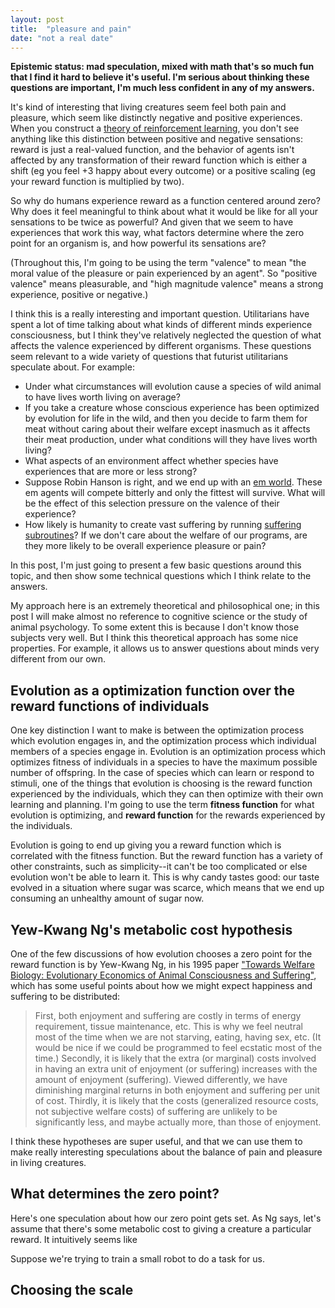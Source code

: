 ```yaml
---
layout: post
title:  "pleasure and pain"
date: "not a real date"
---
```


**Epistemic status: mad speculation, mixed with math that's so much fun that I find it hard to believe it's useful. I'm serious about thinking these questions are important, I'm much less confident in any of my answers.**

It's kind of interesting that living creatures seem feel both pain and pleasure, which seem like distinctly negative and positive experiences. When you construct a [theory of reinforcement learning](https://en.wikipedia.org/wiki/Reinforcement_learning), you don't see anything like this distinction between positive and negative sensations: reward is just a real-valued function, and the behavior of agents isn't affected by any transformation of their reward function which is either a shift (eg you feel +3 happy about every outcome) or a positive scaling (eg your reward function is multiplied by two).

So why do humans experience reward as a function centered around zero? Why does it feel meaningful to think about what it would be like for all your sensations to be twice as powerful? And given that we seem to have experiences that work this way, what factors determine where the zero point for an organism is, and how powerful its sensations are?

(Throughout this, I'm going to be using the term "valence" to mean "the moral value of the pleasure or pain experienced by an agent". So "positive valence" means pleasurable, and "high magnitude valence" means a strong experience, positive or negative.)

I think this is a really interesting and important question. Utilitarians have spent a lot of time talking about what kinds of different minds experience consciousness, but I think they've relatively neglected the question of what affects the valence experienced by different organisms. These questions seem relevant to a wide variety of questions that futurist utilitarians speculate about. For example:

- Under what circumstances will evolution cause a species of wild animal to have lives worth living on average?
- If you take a creature whose conscious experience has been optimized by evolution for life in the wild, and then you decide to farm them for meat without caring about their welfare except inasmuch as it affects their meat production, under what conditions will they have lives worth living?
- What aspects of an environment affect whether species have experiences that are more or less strong?
- Suppose Robin Hanson is right, and we end up with an [em world](http://ageofem.com/). These em agents will compete bitterly and only the fittest will survive. What will be the effect of this selection pressure on the valence of their experience?
- How likely is humanity to create vast suffering by running [suffering subroutines](https://foundational-research.org/a-dialogue-on-suffering-subroutines/)? If we don't care about the welfare of our programs, are they more likely to be overall experience pleasure or pain?

In this post, I'm just going to present a few basic questions around this topic, and then show some technical questions which I think relate to the answers.

My approach here is an extremely theoretical and philosophical one; in this post I will make almost no reference to cognitive science or the study of animal psychology. To some extent this is because I don't know those subjects very well. But I think this theoretical approach has some nice properties. For example, it allows us to answer questions about minds very different from our own.

## Evolution as a optimization function over the reward functions of individuals

One key distinction I want to make is between the optimization process which evolution engages in, and the optimization process which individual members of a species engage in. Evolution is an optimization process which optimizes fitness of individuals in a species to have the maximum possible number of offspring. In the case of species which can learn or respond to stimuli, one of the things that evolution is choosing is the reward function experienced by the individuals, which they can then optimize with their own learning and planning. I'm going to use the term **fitness function** for what evolution is optimizing, and **reward function** for the rewards experienced by the individuals.

Evolution is going to end up giving you a reward function which is correlated with the fitness function. But the reward function has a variety of other constraints, such as simplicity--it can't be too complicated or else evolution won't be able to learn it. This is why candy tastes good: our taste evolved in a situation where sugar was scarce, which means that we end up consuming an unhealthy amount of sugar now.

## Yew-Kwang Ng's metabolic cost hypothesis

One of the few discussions of how evolution chooses a zero point for the reward function is by Yew-Kwang Ng, in his 1995 paper ["Towards Welfare Biology: Evolutionary Economics of Animal Consciousness and Suffering"](http://www.stafforini.com/library/ng-1995.pdf), which has some useful points about how we might expect happiness and suffering to be distributed:

> First, both enjoyment and suffering are costly in terms of energy requirement, tissue maintenance, etc. This is why we feel neutral most of the time when we are not starving, eating, having sex, etc. (It would be nice if we could be programmed to feel ecstatic most of the time.) Secondly, it is likely that the extra (or marginal) costs involved in having an extra unit of enjoyment (or suffering) increases with the amount of enjoyment (suffering). Viewed differently, we have diminishing marginal returns in both enjoyment and suffering per unit of cost. Thirdly, it is likely that the costs (generalized resource costs, not subjective welfare costs) of suffering are unlikely to be significantly less, and maybe actually more, than those of enjoyment.

I think these hypotheses are super useful, and that we can use them to make really interesting speculations about the balance of pain and pleasure in living creatures.

## What determines the zero point?

Here's one speculation about how our zero point gets set. As Ng says, let's assume that there's some metabolic cost to giving a creature a particular reward. It intuitively seems like

Suppose we're trying to train a small robot to do a task for us.

## Choosing the scale

